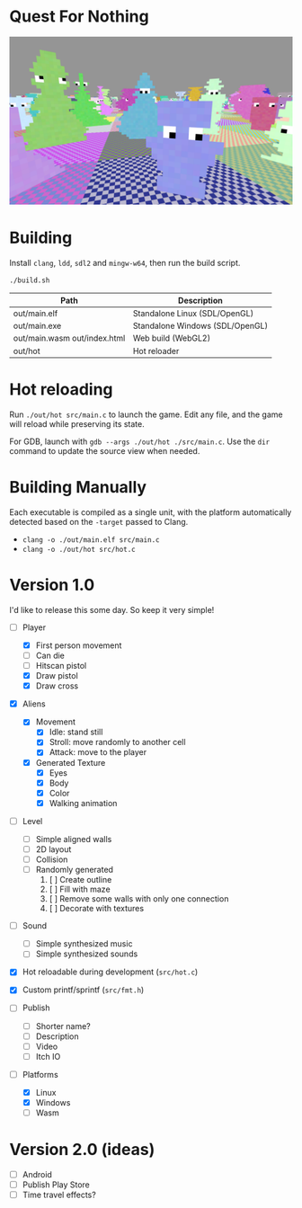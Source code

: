 # Quest For Nothing

![](screenshot.png)

# Building
Install `clang`, `ldd`, `sdl2` and `mingw-w64`, then run the build script.

```bash
./build.sh
```

| Path | Description |
|  --- | --- |
| out/main.elf | Standalone Linux (SDL/OpenGL) |
| out/main.exe | Standalone Windows (SDL/OpenGL) |
| out/main.wasm out/index.html | Web build (WebGL2) |
| out/hot | Hot reloader |

# Hot reloading

Run `./out/hot src/main.c` to launch the game. Edit any file, and the game will reload while preserving its state.

For GDB, launch with `gdb --args ./out/hot ./src/main.c`. Use the `dir` command to update the source view when needed.

# Building Manually

Each executable is compiled as a single unit, with the platform automatically detected based on the `-target` passed to Clang.

- `clang -o ./out/main.elf src/main.c`
- `clang -o ./out/hot src/hot.c`

# Version 1.0

I'd like to release this some day. So keep it very simple!

- [ ] Player
  - [x] First person movement
  - [ ] Can die
  - [ ] Hitscan pistol
  - [x] Draw pistol
  - [x] Draw cross

- [x] Aliens
  - [x] Movement
    - [x] Idle: stand still
    - [x] Stroll: move randomly to another cell
    - [x] Attack: move to the player

  - [x] Generated Texture
    - [x] Eyes
    - [x] Body
    - [x] Color
    - [x] Walking animation

- [ ] Level
  - [ ] Simple aligned walls
  - [ ] 2D layout
  - [ ] Collision
  - [ ] Randomly generated
      1. [ ] Create outline
      2. [ ] Fill with maze
      3. [ ] Remove some walls with only one connection
      4. [ ] Decorate with textures

- [ ] Sound
  - [ ] Simple synthesized music
  - [ ] Simple synthesized sounds

- [x] Hot reloadable during development (`src/hot.c`)
- [x] Custom printf/sprintf (`src/fmt.h`)

- [ ] Publish
  - [ ] Shorter name?
  - [ ] Description
  - [ ] Video
  - [ ] Itch IO

- [ ] Platforms
  - [x] Linux
  - [x] Windows
  - [ ] Wasm

# Version 2.0 (ideas)

- [ ] Android
- [ ] Publish Play Store
- [ ] Time travel effects?
